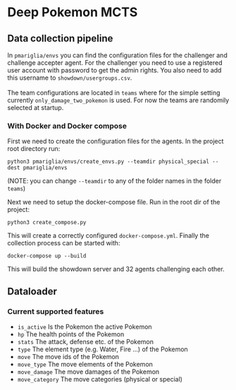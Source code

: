 # Deep Pokemon MCTS

## Data collection pipeline

In ```pmariglia/envs``` you can find the configuration
files for the challenger and challenge accepter agent. 
For the challenger you need to use a registered user account
with password to get the admin rights. You also need to
add this username to ```showdown/usergroups.csv```. <br><br>
The team configurations are located in ```teams``` where
for the simple setting currently ```only_damage_two_pokemon```
is used. For now the teams are randomily selected at startup.

### With Docker and Docker compose

First we need to create the configuration files for the agents. In
the project root directory run:
```
python3 pmariglia/envs/create_envs.py --teamdir physical_special --dest pmariglia/envs
```
(NOTE: you can change `--teamdir` to any of the folder names in the folder `teams`)

Next we need to setup the docker-compose file. Run in the root dir of the project:
```
python3 create_compose.py
```
This will create a correctly configured `docker-compose.yml`. Finally the 
collection process can be started with:
```
docker-compose up --build
```
This will build the showdown server and 32 agents 
challenging each other.

## Dataloader

### Current supported features

 * `is_active`  Is the Pokemon the active Pokemon
 * `hp` The health points of the Pokemon
 * `stats` The attack, defense etc. of the Pokemon 
 * `type` The element type (e.g. Water, Fire ...) of the Pokemon
 * `move` The move ids of the Pokemon
 * `move_type` The move elements of the Pokemon
 * `move_damage` The move damages of the Pokemon
 * `move_category` The move categories (physical or special) 

